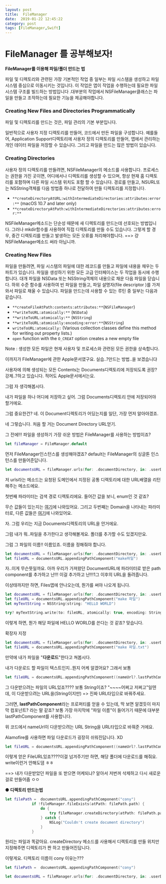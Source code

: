 ```yaml
---
layout: post
title:  FileManager
date:  2019-01-22 12:45:22
category: post
tags: [FileManager,Swift]
---
```


# FileManager 를 공부해보자!



**FileManager를 이용해 파일/폴더 만드는 법**

파일 및 디렉토리와 관련된 가장 기본적인 작업 중 일부는 파일 시스템을 생성하고 파일 시스템 중심으로 이동시키는 것입니다. 이 작업은 앱이 작업을 수행하는데 필요한 파일 시스템 구조를 빌드하는 방법입니다 .대부분의 작업에서 NSFileManager클래스는 파일을 만들고 조작하는데 필요한 기능을 제공해야합니다. 



### Creating New Files and Directories Programmatically



파일 및 디렉토리를 만드는 것은, 파일 관리의 기본 부분입니다.

일반적으로 사용자 지정 디렉토리를 만들어, 코드에서 만든 파일을 구성합니다. 예를들어, Application Support디렉토리에 사용자 정의 디렉토리를 만들어, 앱에서 관리하는 개인 데이터 파일을 저장할 수 있습니다. 그리고 파일을 만드는 많은 방법이 있습니다.



### Creating Directories



사용자 정의 디렉토리를 만들려면, NSFileManager의 메소드를 사용합니다. 프로세스는 권한을 가진 곳이면, 어디에서나 디렉토리를 생성할 수 있으며, 항상 현재 홈 디렉토리를 포함하며 다른 파일 시스템 위치도 포함 할 수 있습니다. 경로를 만들고, NSURL또는 NSString객체를 다음 방법중 하나로 전달하여 만들 디렉토리를 지정합니다.



- `**createDirectoryAtURL:withIntermediateDirectories:attributes:error:**` (macOS 10.7 and later only)
- `**createDirectoryAtPath:withIntermediateDirectories:attributes:error:**`



NSFileManager메소드는 단순성 때문에 새 디렉토리를 만드는데 선호되는 방법입니다. 그러나 mkdir함수를 사용하여 직접 디렉토리를 만들 수도 있습니다. 그렇게 할 경우, 중간 디렉토리를 만들고 발생하는 모든 오류를 처리해야합니다. ==> 걍 NSFileManager메소드 써라 아닙니까.





### Creating New Files



파일을 만들려면, 파일 시스템의 파일에 대한 레코드를 만들고 파일에 내용을 채우는 두 파트가 있습니다. 파일을 생성하기 위한 모든 고급 인터페이스는 두 작업을 동시에 수행합니다. 대개 파일을 NSData 또는 NSString객체의 내용으로 채운 다음 파일을 닫습니다. 하위 수준 함수를 사용하여 빈 파일을 만들고, 파일 설명자(file descriptor )를 가져와서 파일로 채울 수 있습니다. 파일을 만드는데 사용할 수 있는 루틴 중 일부는 다음과 같습니다. 

- `**createFileAtPath:contents:attributes:**`(`NSFileManager`)
- `**writeToURL:atomically:**` (`NSData`)
- `**writeToURL:atomically:**` (`NSString`)
- `**writeToURL:atomically:encoding:error:**`(`NSString`)
- `writeToURL:atomically:` (Various collection classes define this method for writing out property lists.)
- `open` function with the `O_CREAT` option creates a new empty file



Note : 생성한 모든 파일은 현재 사용자 및 프로세스와 관련된 모든 권한을 상속합니다.



이까지가 FileManager에 관한 Apple문서였구요. 실습..?만드는 방법..을 보겠습니댜



사용자에 의해 생성되는 모든 Contents는 Documents디렉토리에 저장되도록 권장?강제..?하고 있습니다. 적어도 Apple문서에서는요.

그럼 자 생각해봅시다.

내가 파일을 하나 어디에 저장하고 싶어. 그럼 Documents디렉토리 안에 저장되어야 할거에요.

그럼 중요한건? 네. 이 Document디렉토리가 어딨는지를 일단, 가장 먼저 알아야겠죠. 

네 그렇습니다. 처음 할 거는 Document Directory URL얻기. 



그 전에!!! 파일을 생성하기 가장 쉬운 방법은 FileManager를 사용하는 방법이죠?



```swift
let fileManager = FileManager.default
```



먼저 FileManager인스턴스를 생성해야겠죠?  default는 FileManager의 싱글톤 인스턴스를 만들어준답니다.



```swift
let documentsURL = fileManager.urls(for: .documentDirectory, in: .userDomainMask)[0]
```



저 urls라는 메소드는 요청된 도메인에서 지정된 공통 디렉토리에 대한 URL배열을 리턴해주는 메소드에요.

첫번째 파라미터는 검색 경로 디렉토리에요.  들어간 값을 보니, enum인 것 같죠?

무슨 값들이 있는지는 [여기](https://developer.apple.com/documentation/foundation/filemanager.searchpathdirectory)에 나와있어요.  그리고 두번째는 Domain을 나타내는 파라미터로, 다른 값들은 [여기](https://developer.apple.com/documentation/foundation/filemanager.searchpathdomainmask)에 나와있어요. 



자. 그럼 우리는 지금 Documents디렉토리의 URL을 안거에요.

그럼 내가 뭐..파일을 추가한다고 생각해볼게요. 폴더를 추가할 수도 있겠지만요.

그럼 그 파일의 이름!! 이름있죠. 이름을 정해줘야 합니다.



```swift
let documentsURL = fileManager.urls(for: .documentDirectory, in: .userDomainMask)[0]
let fileURL = documentsURL.appendingPathComponent("make파일")
```



자..이게 무슨뜻일까요. 아까 우리가 가져왔던 DocumentURL에 파라미터로 받은 path component를 추가하고 난!!! 이걸 추가하고 난!!!1그 이후의 URL을 돌려줍니다.

이상태까지만 하면, Files앱에 안나오는데, 뭔가를 써야 나오게 됩니다.



```swift
let documentsURL = fileManager.urls(for: .documentDirectory, in: .userDomainMask)[0]
let fileURL = documentsURL.appendingPathComponent("make 파일")
let myTextString = NSString(string: "HELLO WORLD")

try? myTextString.write(to: fileURL, atomically: true, encoding: String.Encoding.utf8.rawValue)
```



이렇게 하면, 뭔가 해당 파일에 HELLO WORLD를 쓴다는 것 같죠? 맞습니다.



확장자 지정

```swift
let documentsURL = fileManager.urls(for: .documentDirectory, in: .userDomainMask)[0]
let fileURL = documentsURL.appendingPathComponent("make 파일.txt")
```



만약에 내가 파일을 "**다운로드**"한다고 쳐봅시다. 

내가 다운로드 할 파일이 텍스트인지..뭔지 어케 알겠어요? 그래서 보통

```swift
let fileURL = documentsURL.appendingPathComponent((nameUrl?.lastPathComponent)!)
```



그 다운받으려는 파일의 URL있죠???? 보통 String이죠? "~~~~어쩌고 저쩌고"일텐데, 이 다운받으려는 URL을(String이지만) => 진짜  URL타입으로 바꿔주세요.

그러면, **lastPathComponent**라는 프로퍼티를 얻을 수 있는데, 딱 보면 알겠듯이 마지막 컴포넌트? 라는 말 같죠? 보통 가장 마지막에 "파일 이름"이 들어가기 때문에 대부분 lastPathComponent를 사용합니다.



위 코드에서 nameUrl이 다운받으려는 URL String을 URL타입으로 바꿔준 거에요.



Alamofire를 사용하면 파일 다운로드가 굉장히 쉬워진답니다. XD

```swift
let fileURL = documentsURL.appendingPathComponent((nameUrl?.lastPathComponent)!)
```

이렇게 얻은 FileURL있죠????이걸 넘겨주기만 하면, 해당 폴더에 다운로드를 해줘요. write이런거 안해도댐 ㅎㅎ

==> 내가 다운받았던 파일을 또 받으면 어케되냐? 알아서 저번꺼 삭제하고 다시 새로운걸로 만들어줌 ㅇㅇ





**● 디렉토리 만드는법**

```swift
let filePath =  documentsURL.appendingPathComponent("cony")
            if !fileManager.fileExists(atPath: filePath.path) {
                do {
                    try fileManager.createDirectory(atPath: filePath.path, withIntermediateDirectories: true, attributes: nil)
                } catch {
                    NSLog("Couldn't create document directory")
                }
            }
```



원리는 파일과 똑같아요. createDirectory 메소드를 사용해서 디렉토리를 만들 위치만 지정해주면 디렉토리가 짠 하고 만들어진답니다. 

이렇게요. 디렉토리 이름이 cony 이유는???

```swift
let filePath =  documentsURL.appendingPathComponent("cony")
```



```swift
let documentsURL = fileManager.urls(for: .documentDirectory, in: .userDomainMask)[0].appendingPathComponent("cony")
```

